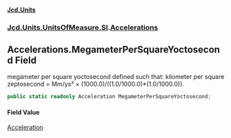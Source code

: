 #### [Jcd.Units](index 'index')
### [Jcd.Units.UnitsOfMeasure.SI](Jcd.Units.UnitsOfMeasure.SI 'Jcd.Units.UnitsOfMeasure.SI').[Accelerations](Accelerations 'Jcd.Units.UnitsOfMeasure.SI.Accelerations')

## Accelerations.MegameterPerSquareYoctosecond Field

megameter per square yoctosecond defined such that: kilometer per square zeptosecond = Mm/ys² ×
(1000.0)/((1.0/1000.0)*(1.0/1000.0)).

```csharp
public static readonly Acceleration MegameterPerSquareYoctosecond;
```

#### Field Value
[Acceleration](Acceleration 'Jcd.Units.UnitTypes.Acceleration')